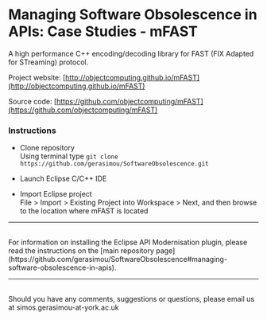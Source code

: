 # Managing Software Obsolescence in APIs: Case Studies - mFAST

A high performance C++ encoding/decoding library for FAST (FIX Adapted for STreaming) protocol.

Project website: [http://objectcomputing.github.io/mFAST](http://objectcomputing.github.io/mFAST)

Source code: [https://github.com/objectcomputing/mFAST](https://github.com/objectcomputing/mFAST)
<br/>

### Instructions

* Clone  repository
<br/>Using terminal type ```git clone https://github.com/gerasimou/SoftwareObsolescence.git```

* Launch Eclipse C/C++ IDE

* Import Eclipse project
<br/> File > Import > Existing Project into Workspace > Next, and then browse to the location where mFAST is located

---
<br/>
For information on installing the Eclipse API Modernisation plugin, please read the instructions on the [main repository page](https://github.com/gerasimou/SoftwareObsolescence#managing-software-obsolescence-in-apis).

***
<br/>Should you have any comments, suggestions or questions, please email us at simos.gerasimou-at-york.ac.uk
